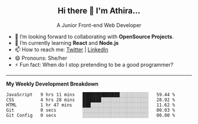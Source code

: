  
<h2 align="center">Hi there 👋 I'm Athira...</h2>
<p align="center">
  A Junior Front-end Web Developer
</p>

- 🔭 I’m looking forward to collaborating with **OpenSource Projects**.
- 🌱 I’m currently learning **React** and **Node.js**
- 📫 How to reach me: [Twitter](https://twitter.com/athira_tj) | [LinkedIn](https://www.linkedin.com/in/athiratj/)
- 😄 Pronouns: She/her
- ⚡ Fun fact: When do I stop pretending to be a good programmer?
<!--

Here are some ideas to get you started:

- 🔭 I’m currently working on ...
- 🌱 I’m currently learning 
- 🤔 I’m looking for help with ...
- 📫 How to reach me: 
- 😄 Pronouns: ...
- ⚡ Fun fact: ...
-->
-------

**My Weekly Development Breakdown**
<!--START_SECTION:waka-->
```text
JavaScript   9 hrs 11 mins   ██████████████░░░░░░░░░░░   59.44 % 
CSS          4 hrs 28 mins   ███████░░░░░░░░░░░░░░░░░░   28.92 % 
HTML         1 hr 47 mins    ███░░░░░░░░░░░░░░░░░░░░░░   11.62 % 
Git          0 secs          ░░░░░░░░░░░░░░░░░░░░░░░░░   00.03 % 
Git Config   0 secs          ░░░░░░░░░░░░░░░░░░░░░░░░░   00.00 %
```
<!--END_SECTION:waka-->

